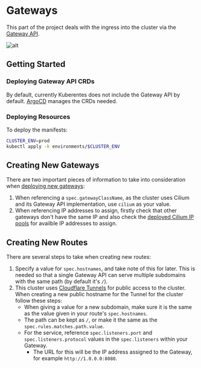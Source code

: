 # Gateways

This part of the project deals with the ingress into the cluster via the [Gateway API](https://gateway-api.sigs.k8s.io/).

![alt](https://gateway-api.sigs.k8s.io/images/resource-model.png)

## Getting Started

### Deploying Gateway API CRDs

By default, currently Kuberentes does not include the Gateway API by default. [ArgoCD](../../ci-cd/argocd/README.md) manages the CRDs needed.

### Deploying Resources

To deploy the manifests:

```bash
CLUSTER_ENV=prod
kubectl apply -k environments/$CLUSTER_ENV
```

## Creating New Gateways

There are two important pieces of information to take into consideration when [deploying new gateways](https://gateway-api.sigs.k8s.io/api-types/gateway/):

1. When referencing a `spec.gatewayClassName`, as the cluster uses Cilium and its Gateway API implementation, use `cilium` as your value.
2. When referencing IP addresses to assign, firstly check that other gateways don't have the same IP and also check the [deployed Cilium IP pools](../cilium/base/ip-pools/) for availble IP addresses to assign.

## Creating New Routes

There are several steps to take when creating new routes:

1. Specify a value for `spec.hostnames`, and take note of this for later. This is needed so that a single Gateway API can serve multiple subdomains with the same path (by default it's `/`).
2. This cluster uses [Cloudflare Tunnels](https://developers.cloudflare.com/cloudflare-one/connections/connect-networks/) for public access to the cluster. When creating a new public hostname for the Tunnel for the cluster follow these steps:
    - When giving a value for a new subdomain, make sure it is the same as the value given in your route's `spec.hostnames`.
    - The path can be kept as `/`, or make it the same as the `spec.rules.matches.path.value`.
    - For the service, reference `spec.listeners.port` and `spec.listeners.protocol` values in the `spec.listeners` within your Gateway.
        - The URL for this will be the IP address assigned to the Gateway, for example `http://1.0.0.0:8080`.

